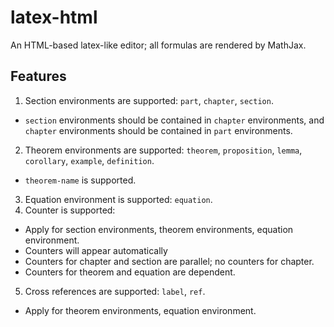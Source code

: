 # latex-html
An HTML-based latex-like editor; all formulas are rendered by MathJax.
## Features
1. Section environments are supported: `part`, `chapter`, `section`.
* `section` environments should be contained in  `chapter` environments, and `chapter` environments should be contained in `part` environments.
2. Theorem environments are supported: `theorem`, `proposition`, `lemma`, `corollary`, `example`, `definition`.
* `theorem-name` is supported.
3. Equation environment is supported: `equation`.
4. Counter is supported:  
* Apply for section environments, theorem environments, equation environment.
* Counters will appear automatically
* Counters for chapter and section are parallel; no counters for chapter.
* Counters for theorem and equation are dependent.
5. Cross references are supported: `label`, `ref`.
* Apply for theorem environments, equation environment.
